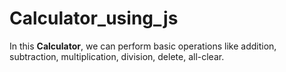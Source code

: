 # Calculator_using_js
In this **Calculator**, we can perform basic operations like addition, subtraction, multiplication, division, delete, all-clear.<br>
